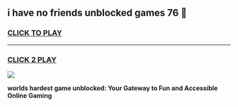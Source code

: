 
## i have no friends unblocked games 76 👋
<h3>
<a href="https://premium.freeplayer.one?title=i_have_no_friends_unblocked_games_76&ref=13F">CLICK TO PLAY</a></h3>
<hr>

<h3>
<a href="https://premium.freeplayer.one?title=i_have_no_friends_unblocked_games_76&ref=13F">CLICK 2 PLAY</a>
  
</h3>

<a href="https://premium.freeplayer.one?title=i_have_no_friends_unblocked_games_76&ref=12F/"><img src="https://clearcache.store/games.png"></a>


**worlds hardest game unblocked: Your Gateway to Fun and Accessible Online Gaming**
